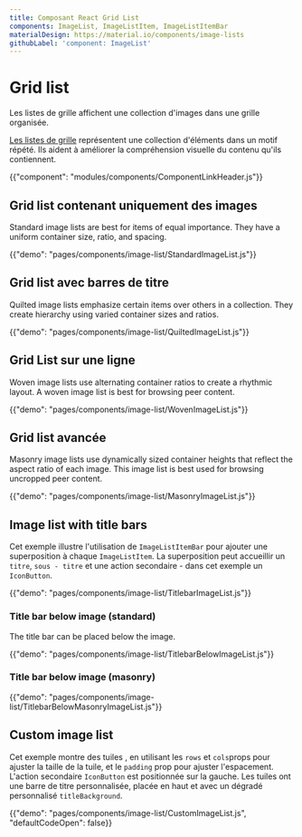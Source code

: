 ```yaml
---
title: Composant React Grid List
components: ImageList, ImageListItem, ImageListItemBar
materialDesign: https://material.io/components/image-lists
githubLabel: 'component: ImageList'
---
```


# Grid list

<p class="description">Les listes de grille affichent une collection d'images dans une grille organisée.</p>

[Les listes de grille](https://material.io/design/components/image-lists.html) représentent une collection d'éléments dans un motif répété. Ils aident à améliorer la compréhension visuelle du contenu qu'ils contiennent.

{{"component": "modules/components/ComponentLinkHeader.js"}}

## Grid list contenant uniquement des images

Standard image lists are best for items of equal importance. They have a uniform container size, ratio, and spacing.

{{"demo": "pages/components/image-list/StandardImageList.js"}}

## Grid list avec barres de titre

Quilted image lists emphasize certain items over others in a collection. They create hierarchy using varied container sizes and ratios.

{{"demo": "pages/components/image-list/QuiltedImageList.js"}}

## Grid List sur une ligne

Woven image lists use alternating container ratios to create a rhythmic layout. A woven image list is best for browsing peer content.

{{"demo": "pages/components/image-list/WovenImageList.js"}}

## Grid list avancée

Masonry image lists use dynamically sized container heights that reflect the aspect ratio of each image. This image list is best used for browsing uncropped peer content.

{{"demo": "pages/components/image-list/MasonryImageList.js"}}

## Image list with title bars

Cet exemple illustre l'utilisation de `ImageListItemBar` pour ajouter une superposition à chaque `ImageListItem`. La superposition peut accueillir un `titre`, `sous - titre` et une action secondaire - dans cet exemple un `IconButton`.

{{"demo": "pages/components/image-list/TitlebarImageList.js"}}

### Title bar below image (standard)

The title bar can be placed below the image.

{{"demo": "pages/components/image-list/TitlebarBelowImageList.js"}}

### Title bar below image (masonry)

{{"demo": "pages/components/image-list/TitlebarBelowMasonryImageList.js"}}

## Custom image list

Cet exemple montre des tuiles , en utilisant les `rows` et `cols`props pour ajuster la taille de la tuile, et le `padding` prop pour ajuster l'espacement. L'action secondaire `IconButton` est positionnée sur la gauche. Les tuiles ont une barre de titre personnalisée, placée en haut et avec un dégradé personnalisé `titleBackground`.

{{"demo": "pages/components/image-list/CustomImageList.js", "defaultCodeOpen": false}}
